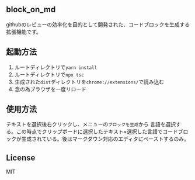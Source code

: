 ## block_on_md
githubのレビューの効率化を目的として開発された、コードブロックを生成する拡張機能です。

## 起動方法
1. ルートディレクトリで`yarn install`
2. ルートディレクトリで`npx tsc`
3. 生成された`dist`ディレクトリを`chrome://extensions/`で読み込む
4. 念の為ブラウザを一度リロード

## 使用方法
テキストを選択後右クリックし、メニューの`ブロックを生成`から
言語を選択する。この時点でクリップボードに選択したテキスト×選択した言語でコードブロックが生成されている。後はマークダウン対応のエディタにペーストするのみ。

## License
MIT
